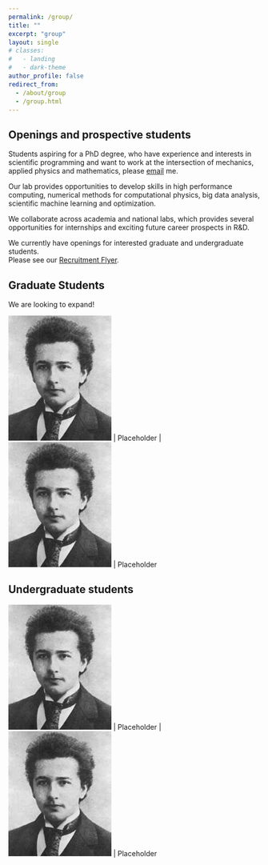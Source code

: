 ```yaml
---
permalink: /group/
title: ""
excerpt: "group"
layout: single
# classes:
#   - landing
#   - dark-theme
author_profile: false
redirect_from: 
  - /about/group
  - /group.html
---
```


## Openings and prospective students 

Students aspiring for a PhD degree, who have experience and interests in scientific programming and want to work 
at the intersection of mechanics, applied physics and mathematics, please [email](mailto:sidgs@iastate.edu) me.

Our lab provides opportunities to develop skills in high performance computing, numerical methods for computational physics,
big data analysis, scientific machine learning and optimization. 

We collaborate across academia and national labs, which provides
several opportunities for internships and exciting future career prospects in R&D.

We currently have openings for interested graduate and undergraduate students.  
Please see our [Recruitment Flyer](../files/cv.pdf).


## Graduate Students

We are looking to expand!

<div class="grad"></div>

![gradim](../images/einstein.jpg)  | Placeholder  |![gradim](../images/einstein.jpg)  | Placeholder 


## Undergraduate students

<div class="grad"></div>

![gradim](../images/einstein.jpg)  | Placeholder  |![gradim](../images/einstein.jpg)  | Placeholder 

<!-- 
{: .grad_table } -->



